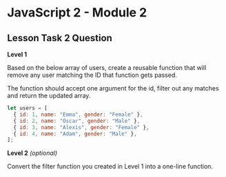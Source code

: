 # JavaScript 2 - Module 2

## Lesson Task 2 Question

**Level 1**

Based on the below array of users, create a reusable function that will remove any user matching the ID that function gets passed.

The function should accept one argument for the id, filter out any matches and return the updated array.

```js
let users = [
  { id: 1, name: "Emma", gender: "Female" },
  { id: 2, name: "Oscar", gender: "Male" },
  { id: 3, name: "Alexis", gender: "Female" },
  { id: 4, name: "Adam", gender: "Male" },
];
```

**Level 2** _(optional)_

Convert the filter function you created in Level 1 into a one-line function.
